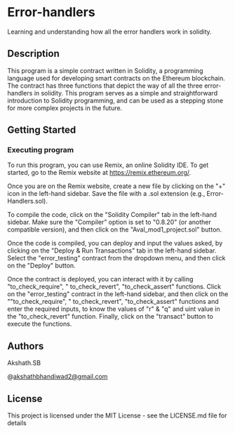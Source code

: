 # Error-handlers

Learning and understanding how all the error handlers work in solidity.

## Description

This program is a simple contract written in Solidity, a programming language used for developing smart contracts on the Ethereum blockchain. The contract has three functions that depict the way of all the three error-handlers in solidity. This program serves as a simple and straightforward introduction to Solidity programming, and can be used as a stepping stone for more complex projects in the future.

## Getting Started

### Executing program

To run this program, you can use Remix, an online Solidity IDE. To get started, go to the Remix website at https://remix.ethereum.org/.

Once you are on the Remix website, create a new file by clicking on the "+" icon in the left-hand sidebar. Save the file with a .sol extension (e.g., Error-Handlers.sol).

To compile the code, click on the "Solidity Compiler" tab in the left-hand sidebar. Make sure the "Compiler" option is set to "0.8.20" (or another compatible version), and then click on the "Aval_mod1_project.sol" button.

Once the code is compiled, you can deploy and input the values asked, by clicking on the "Deploy & Run Transactions" tab in the left-hand sidebar. Select the "error_testing" contract from the dropdown menu, and then click on the "Deploy" button.

Once the contract is deployed, you can interact with it by calling "to_check_require", " to_check_revert", "to_check_assert" functions. Click on the "error_testing" contract in the left-hand sidebar, and then click on the ""to_check_require", " to_check_revert", "to_check_assert" functions and enter the required inputs, to know the values of "r" & "q" and uint value in the "to_check_revert" function. Finally, click on the "transact" button to execute the functions.

## Authors

Akshath.SB

@akshathbhandiwad2@gmail.com


## License

This project is licensed under the MIT License - see the LICENSE.md file for details
